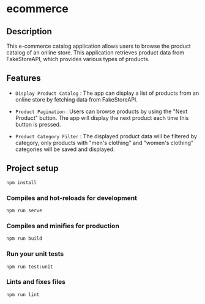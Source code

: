 # ecommerce

## Description

This e-commerce catalog application allows users to browse the product catalog of an online store. This application retrieves product data from FakeStoreAPI, which provides various types of products.

## Features

- `Display Product Catalog` : The app can display a list of products from an online store by fetching data from FakeStoreAPI.

- `Product Pagination` : Users can browse products by using the "Next Product" button. The app will display the next product each time this button is pressed.

- `Product Category Filter` : The displayed product data will be filtered by category, only products with "men's clothing" and "women's clothing" categories will be saved and displayed.

## Project setup

```
npm install
```

### Compiles and hot-reloads for development

```
npm run serve
```

### Compiles and minifies for production

```
npm run build
```

### Run your unit tests

```
npm run test:unit
```

### Lints and fixes files

```
npm run lint
```
